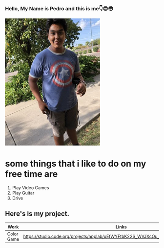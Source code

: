 ### Hello,  My Name is Pedro and this is me:point_down::sunglasses::flushed:
![](rsz_2snapchat-536509416.jpg)
# some things that i like to do on my free time are
1. Play Video Games
2. Play Guitar
3. Drive
## Here's is my project.
Work | Links
------------ | -------------
Color Game| https://studio.code.org/projects/applab/uEfWYFtbK22S_WVJXcOu_BNwGcZNOGYib0gHQzp8SkI

